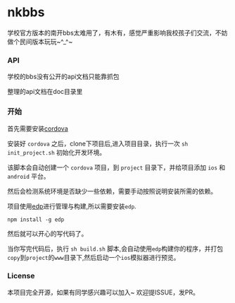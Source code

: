 # nkbbs

学校官方版本的南开bbs太难用了，有木有，感觉严重影响我校孩子们交流，不妨做个民间版本玩玩~^_^~

### API

学校的bbs没有公开的api文档只能靠抓包

整理的api文档在doc目录里

### 开始

首先需要安装[cordova](http://cordova.apache.org/)

安装好 `cordova` 之后，clone下项目后,进入项目目录，执行一次 `sh init_project.sh` 初始化开发环境。

该脚本会自动创建一个 `cordova` 项目，到 `project` 目录下，并给项目添加 `ios` 和 `android` 平台。

然后会检测系统环境是否缺少一些依赖，需要手动按照说明安装所需的依赖。

项目使用[edp](http://ecomfe.github.io/edp/)进行管理与构建,所以需要安装`edp`.

```
npm install -g edp
```

然后就可以开心的写代码了。

当你写完代码后，执行 `sh build.sh` 脚本,会自动使用`edp`构建你的程序，并打包`copy`到`project`的`www`目录下,然后启动一个`ios`模拟器进行预览。

### License

本项目完全开源，如果有同学感兴趣可以加入~ 欢迎提ISSUE，发PR。


